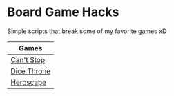 # Board Game Hacks

Simple scripts that break some of my favorite games xD

| Games                               |
| ---                                 |
| [Can't Stop](CantStop/README.md)    |
| [Dice Throne](DiceThrone/README.md) |
| [Heroscape](Heroscape/README.md)    |
